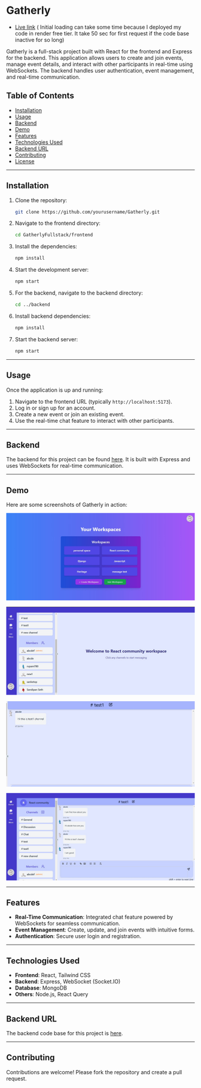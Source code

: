 # Gatherly
- [Live link](https://gatherly-frontend-9x1n.vercel.app/home)  ( Initial loading can take some time because I deployed my code in render free tier. It take 50 sec for first request if the code base inactive for so long)



Gatherly is a full-stack project built with React for the frontend and Express for the backend. This application allows users to create and join events, manage event details, and interact with other participants in real-time using WebSockets. The backend handles user authentication, event management, and real-time communication.

## Table of Contents

- [Installation](#installation)
- [Usage](#usage)
- [Backend](#backend)
- [Demo](#demo)
- [Features](#features)
- [Technologies Used](#technologies-used)
- [Backend URL](#backend-url)
- [Contributing](#contributing)
- [License](#license)

---

## Installation

1. Clone the repository:
    ```sh
    git clone https://github.com/yourusername/Gatherly.git
    ```
2. Navigate to the frontend directory:
    ```sh
    cd GatherlyFullstack/frontend
    ```
3. Install the dependencies:
    ```sh
    npm install
    ```
4. Start the development server:
    ```sh
    npm start
    ```
5. For the backend, navigate to the backend directory:
    ```sh
    cd ../backend
    ```
6. Install backend dependencies:
    ```sh
    npm install
    ```
7. Start the backend server:
    ```sh
    npm start
    ```

---

## Usage

Once the application is up and running:

1. Navigate to the frontend URL (typically `http://localhost:5173`).
2. Log in or sign up for an account.
3. Create a new event or join an existing event.
4. Use the real-time chat feature to interact with other participants.

---

## Backend

The backend for this project can be found [here](link-to-backend-repository). It is built with Express and uses WebSockets for real-time communication.

---

## Demo

Here are some screenshots of Gatherly in action:

![Home Page](./public/Demo%20pictures/Demopic1.jpg)


![Event Creation](./public/Demo%20pictures/Demopic2.jpg)


![Real-Time Chat](./public/Demo%20pictures/Demopic3.jpg)


![Event Details](./public/Demo%20pictures/Demopic4.jpg)

---

## Features

- **Real-Time Communication**: Integrated chat feature powered by WebSockets for seamless communication.
- **Event Management**: Create, update, and join events with intuitive forms.
- **Authentication**: Secure user login and registration.

---

## Technologies Used

- **Frontend**: React, Tailwind CSS
- **Backend**: Express, WebSocket (Socket.IO)
- **Database**: MongoDB
- **Others**: Node.js, React Query

---

## Backend URL

The backend code base for this project is [here](https://github.com/Rupam-Mondal/GatherlyBackend).

---

## Contributing

Contributions are welcome! Please fork the repository and create a pull request.

